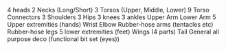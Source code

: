 4 heads
2 Necks (Long/Short)
3 Torsos (Upper, Middle, Lower)
9 Torso Connectors
3 Shoulders
3 Hips 
3 knees
3 ankles
Upper Arm
Lower Arm
5 Upper extremities (hands) 
Wrist 
Elbow
Rubber-hose arms (tentacles etc) 
Rubber-hose legs
5 lower extremities (feet)
Wings (4 parts)
Tail
General all purpose deco (functional bit set (eyes)) 
